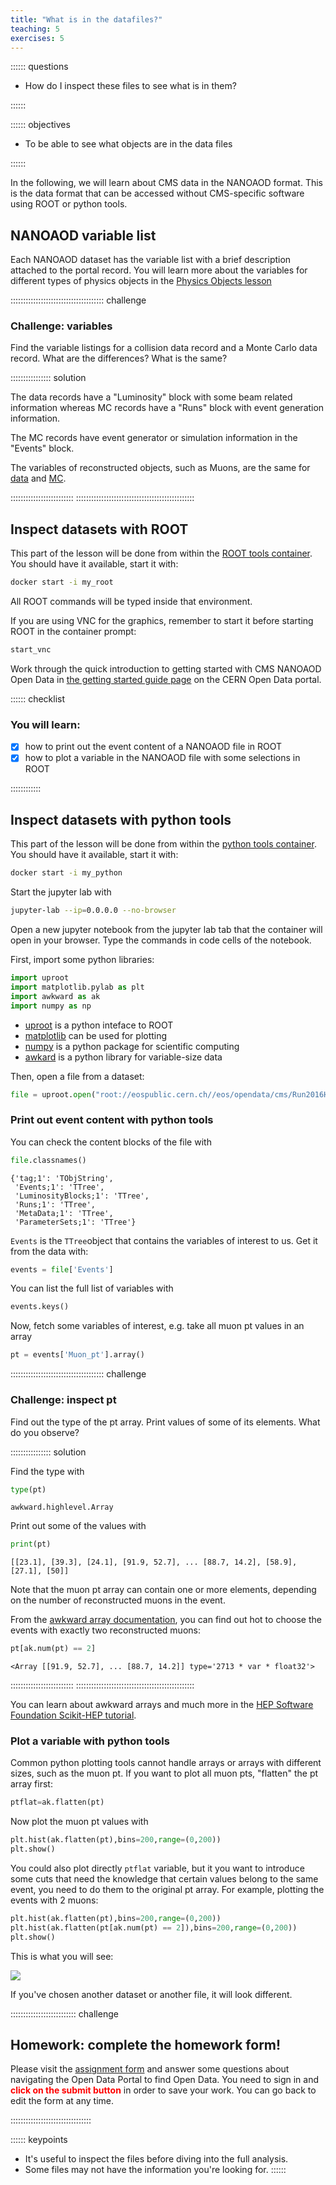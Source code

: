 ```yaml
---
title: "What is in the datafiles?"
teaching: 5
exercises: 5
---
```


:::::: questions
- How do I inspect these files to see what is in them?

::::::

:::::: objectives
- To be able to see what objects are in the data files

::::::

In the following, we will learn about CMS data in the NANOAOD format. This is the data format
that can be accessed without CMS-specific software using ROOT or python tools.


## NANOAOD variable list

Each NANOAOD dataset has the variable list with a brief description attached to the portal record. You will learn more about the
variables for different types of physics objects in the [Physics Objects lesson](https://cms-opendata-workshop.github.io/workshop2024-lesson-physics-objects/instructor/index.html)

::::::::::::::::::::::::::::::::::::: challenge

### Challenge: variables

Find the variable listings for a collision data record and a Monte Carlo data record. What are the differences? What is the same?

:::::::::::::::: solution

The data records have a "Luminosity" block with some beam related information whereas MC records have a "Runs" block with event generation information.

The MC records have event generator or simulation information in the "Events" block.
 
The variables of reconstructed objects, such as Muons, are the same for [data](https://opendata.cern.ch/eos/opendata/cms/dataset-semantics/NanoAOD/30563/SingleMuon_doc.html#Muon) and [MC](https://opendata.cern.ch/eos/opendata/cms/dataset-semantics/NanoAODSIM/35751/DYToMuMu_M-120To200_TuneCP5_13TeV-powheg-pythia8_doc.html#Muon).

:::::::::::::::::::::::::
:::::::::::::::::::::::::::::::::::::::::::::::

## Inspect datasets with ROOT

This part of the lesson will be done from within the [ROOT tools container](https://cms-opendata-workshop.github.io/workshopqcd-2024-lesson-docker/03-docker-for-cms-opendata.html#root-tools-container). You should have it available, start it with:

```bash
docker start -i my_root
```

All ROOT commands will be typed inside that environment.

If you are using VNC for the graphics, remember to start it before starting ROOT in the container prompt:

```bash
start_vnc
```

Work through the quick introduction to getting started with CMS NANOAOD Open Data in [the getting started guide page](https://opendata.cern.ch/docs/cms-getting-started-nanoaod) on the CERN Open Data portal.

:::::: checklist

### You will learn:

- [x] how to print out the event content of a NANOAOD file in ROOT
- [x] how to plot a variable in the NANOAOD file with some selections in ROOT

::::::::::::


## Inspect datasets with python tools

This part of the lesson will be done from within the [python tools container](https://cms-opendata-workshop.github.io/workshopqcd-2024-lesson-docker/03-docker-for-cms-opendata.html#python-tools-container). You should have it available, start it with:

```bash
docker start -i my_python
```

Start the jupyter lab with

```bash
jupyter-lab --ip=0.0.0.0 --no-browser
```

Open a new jupyter notebook from the jupyter lab tab that the container will open in your browser. 
Type the commands in code cells of the notebook.

First, import some python libraries:

```python
import uproot
import matplotlib.pylab as plt
import awkward as ak
import numpy as np
```

 - [uproot](https://uproot.readthedocs.io/en/latest/index.html) is a python inteface to ROOT
 - [matplotlib](https://matplotlib.org/) can be used for plotting
 - [numpy](https://numpy.org/) is a python package for scientific computing
 - [awkard](https://awkward-array.org/doc/main/) is a python library for variable-size data

Then, open a file from a dataset:

```python
file = uproot.open("root://eospublic.cern.ch//eos/opendata/cms/Run2016H/SingleMuon/NANOAOD/UL2016_MiniAODv2_NanoAODv9-v1/120000/61FC1E38-F75C-6B44-AD19-A9894155874E.root")
```


### Print out event content with python tools

You can check the content blocks of the file with

```python
file.classnames()
```

```output
{'tag;1': 'TObjString',
 'Events;1': 'TTree',
 'LuminosityBlocks;1': 'TTree',
 'Runs;1': 'TTree',
 'MetaData;1': 'TTree',
 'ParameterSets;1': 'TTree'}
```

`Events` is the `TTree`object that contains the variables of interest to us. Get it from the data with:

```python
events = file['Events']
```

You can list the full list of variables with

```python
events.keys()
```

Now, fetch some variables of interest, e.g. take all muon pt values in an array

```python
pt = events['Muon_pt'].array()
```
::::::::::::::::::::::::::::::::::::: challenge

### Challenge: inspect pt

Find out the type of the pt array. Print values of some of its elements. What do you observe?

:::::::::::::::: solution

Find the type with

```python
type(pt)
```

```output
awkward.highlevel.Array
```

Print out some of the values with

```python
print(pt)
```

```output
[[23.1], [39.3], [24.1], [91.9, 52.7], ... [88.7, 14.2], [58.9], [27.1], [50]]
```

Note that the muon pt array can contain one or more elements, depending on the number of reconstructed muons in the event.

From the [awkward array documentation](https://awkward-array.org/doc/main/user-guide/how-to-filter-num.html#use-ak-num), you can find out hot to choose the events with exactly two reconstructed muons:

```python
pt[ak.num(pt) == 2]
```

```output
<Array [[91.9, 52.7], ... [88.7, 14.2]] type='2713 * var * float32'>
```

:::::::::::::::::::::::::
:::::::::::::::::::::::::::::::::::::::::::::::

You can learn about awkward arrays and much more in the [HEP Software Foundation Scikit-HEP tutorial](https://hsf-training.github.io/hsf-training-scikit-hep-webpage/04-awkward/index.html).

### Plot a variable with python tools

Common python plotting tools cannot handle arrays or arrays with different sizes, such as the muon pt. If you want to plot all muon pts, "flatten" the pt array first:

```python
ptflat=ak.flatten(pt)
```

Now plot the muon pt values with

```python
plt.hist(ak.flatten(pt),bins=200,range=(0,200))
plt.show()
```

You could also plot directly `ptflat` variable, but it you want to introduce some cuts that need the knowledge that certain values belong to the same event, you need to do them to the original pt array. For example, plotting the events with 2 muons:

```python
plt.hist(ak.flatten(pt),bins=200,range=(0,200))
plt.hist(ak.flatten(pt[ak.num(pt) == 2]),bins=200,range=(0,200))
plt.show()
```

This is what you will see:

![](fig/python_pt_plot_cms_2016_singlemuon_nanoaod.png)

If you've chosen another dataset or another file, it will look different.

:::::::::::::::::::::::::: challenge

## Homework: complete the homework form!

Please visit the [assignment form](https://docs.google.com/forms/d/e/1FAIpQLSdxsc-aIWqUyFA0qTsnbfQrA6wROtAxC5Id4sxH08STTl8e5w/viewform) and answer some questions about navigating the Open Data Portal to find Open Data. You need to sign in and <strong style="color: red;">click on the submit button</strong> in order to save your work.  You can go back to edit the form at any time.

::::::::::::::::::::::::::::::::

:::::: keypoints
- It's useful to inspect the files before diving into the full analysis.
- Some files may not have the information you're looking for.
::::::
